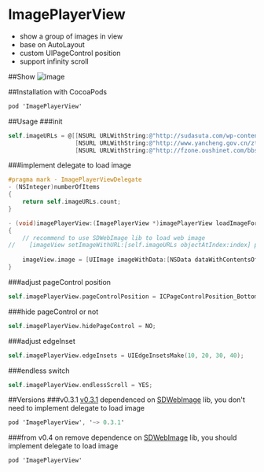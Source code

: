 ImagePlayerView
===============

* show a group of images in view
* base on AutoLayout
* custom UIPageControl position
* support infinity scroll

##Show
![image](https://github.com/interchen/ImagePlayerView/blob/master/endless.gif)

##Installation with CocoaPods
```objective-c
pod 'ImagePlayerView'
```

##Usage
###init
```objective-c
self.imageURLs = @[[NSURL URLWithString:@"http://sudasuta.com/wp-content/uploads/2013/10/10143181686_375e063f2c_z.jpg"],
                   [NSURL URLWithString:@"http://www.yancheng.gov.cn/ztzl/zgycddhsdgy/xwdt/201109/W020110902584601289616.jpg"],
                   [NSURL URLWithString:@"http://fzone.oushinet.com/bbs/data/attachment/forum/201208/15/074140zsb6ko6hfhzrb40q.jpg"]];
```

###implement delegate to load image
```objective-c
#pragma mark - ImagePlayerViewDelegate
- (NSInteger)numberOfItems
{
    return self.imageURLs.count;
}

- (void)imagePlayerView:(ImagePlayerView *)imagePlayerView loadImageForImageView:(UIImageView *)imageView index:(NSInteger)index
{
    // recommend to use SDWebImage lib to load web image
//    [imageView setImageWithURL:[self.imageURLs objectAtIndex:index] placeholderImage:nil];
    
    imageView.image = [UIImage imageWithData:[NSData dataWithContentsOfURL:[self.imageURLs objectAtIndex:index]]];
}
```

###adjust pageControl position
```objective-c
self.imagePlayerView.pageControlPosition = ICPageControlPosition_BottomLeft;
```
    
###hide pageControl or not
```objective-c
self.imagePlayerView.hidePageControl = NO;
```

###adjust edgeInset
```objective-c
self.imagePlayerView.edgeInsets = UIEdgeInsetsMake(10, 20, 30, 40);
```

###endless switch
```objective-c
self.imagePlayerView.endlessScroll = YES;
```

##Versions
###v0.3.1
[v0.3.1](https://github.com/interchen/ImagePlayerView/tree/0.3.1) dependenced on [SDWebImage](https://github.com/rs/SDWebImage) lib, you don't need to implement delegate to load image
```objective-c
pod 'ImagePlayerView', '~> 0.3.1'
```

###from v0.4 on
remove dependence on [SDWebImage](https://github.com/rs/SDWebImage) lib, you should implement delegate to load image
```objective-c
pod 'ImagePlayerView'
```



